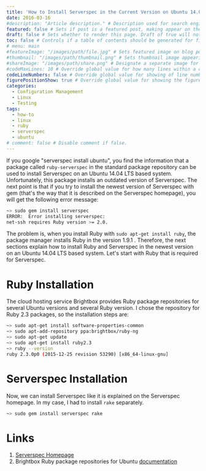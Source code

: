 ```yaml
---
title: 'How to Install Serverspec in the Current Version on Ubuntu 14.04 LTS (Trusty)'
date: 2016-03-16
#description: "Article description." # Description used for search engine.
featured: false # Sets if post is a featured post, making appear on the home page side bar.
draft: false # Sets whether to render this page. Draft of true will not be rendered.
toc: false # Controls if a table of contents should be generated for first-level links automatically.
# menu: main
#featureImage: "/images/path/file.jpg" # Sets featured image on blog post.
#thumbnail: "/images/path/thumbnail.png" # Sets thumbnail image appearing inside card on homepage.
#shareImage: "/images/path/share.png" # Designate a separate image for social media sharing.
#codeMaxLines: 10 # Override global value for how many lines within a code block before auto-collapsing.
codeLineNumbers: false # Override global value for showing of line numbers within code block.
figurePositionShow: true # Override global value for showing the figure label.
categories:
  - Configuration Management
  - Linux
  - Testing
tags:
  - how-to
  - linux
  - ruby
  - serverspec
  - ubuntu
# comment: false # Disable comment if false.
---
```


If you google "serverspec install ubuntu", you find the information that a package called `ruby-serverspec` in the standard package repository can be used to install Serverspec on an Ubuntu 14.04 LTS based system. Unfortunately, this package installs an outdated version of Serverspec. The next point is that if you try to install the newest version of Serverspec with gem (that's the way that it is described on the Serverspec homepage), you will get the following error message:

```bash
~> sudo gem install serverspec
ERROR:  Error installing serverspec:
net-ssh requires Ruby version >= 2.0.
```

The problem is, when you install Ruby with `sudo apt-get install ruby`, the package manager installs Ruby in the version 1.9.1 . Therefore, the next sections explain how to install Ruby and Serverspec in the newest version on an Ubuntu 14.04 LTS based system. Let's start with Ruby that is required for Serverspec.

Ruby Installation
=================

The cloud hosting service Brightbox provides Ruby package repositories for several Ubuntu versions and several Ruby version. I chose the repository for Ruby 2.3 packages, so the installation steps are:

```bash
~> sudo apt-get install software-properties-common
~> sudo apt-add-repository ppa:brightbox/ruby-ng
~> sudo apt-get update
~> sudo apt-get install ruby2.3
~> ruby --version
ruby 2.3.0p0 (2015-12-25 revision 53290) [x86_64-linux-gnu]
```

Serverspec Installation
=======================

Now, we can install Serverspec like it is explained on the Serverspec homepage. In my case, I had to install `rake` separately.

```bash
~> sudo gem install serverspec rake
```

Links
=====

1.  [Serverspec Homepage](http://serverspec.org/)
2.  Brightbox Ruby package repositories for Ubuntu [documentation](https://www.brightbox.com/docs/ruby/ubuntu/)
